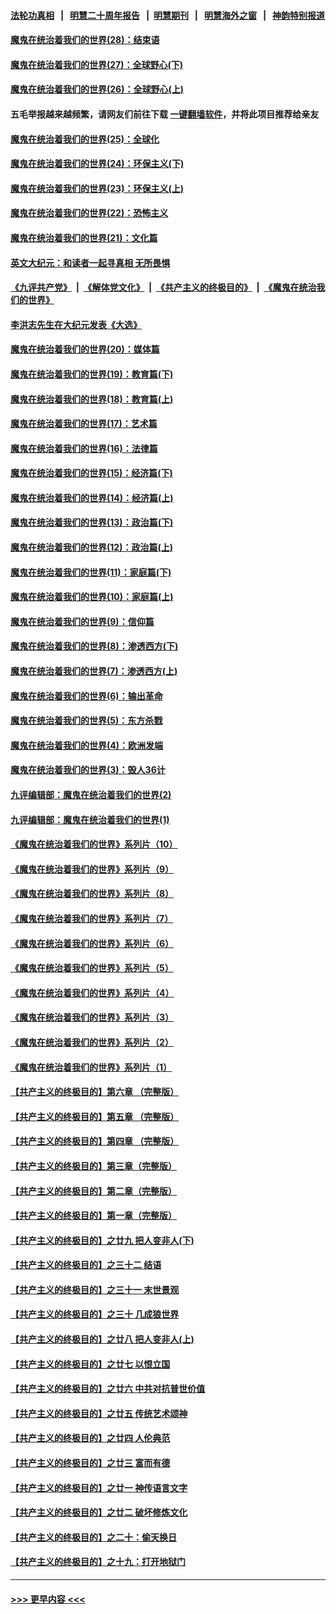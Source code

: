 #### [法轮功真相](https://github.com/gfw-breaker/truth/blob/master/README.md?t=0) &nbsp;&nbsp;|&nbsp;&nbsp; [明慧二十周年报告](https://github.com/gfw-breaker/mh-reports/blob/master/README.md?t=0) &nbsp;&nbsp;|&nbsp;&nbsp;[明慧期刊](https://github.com/gfw-breaker/mh-qikan) &nbsp;&nbsp;|&nbsp;&nbsp; [明慧海外之窗](https://github.com/gfw-breaker/mh-news/blob/master/README.md?t=0) &nbsp;&nbsp;|&nbsp;&nbsp; [神韵特别报道](https://github.com/gfw-breaker/mh-news/blob/master/shenyun.md?t=0)
#### [魔鬼在统治着我们的世界(28)：结束语](../pages/nsc422/n10936246.md?t=06240302) 
#### [魔鬼在统治着我们的世界(27)：全球野心(下)](../pages/nsc422/n10928319.md?t=06240302) 
#### [魔鬼在统治着我们的世界(26)：全球野心(上)](../pages/nsc422/n10900318.md?t=06240302) 
#### 五毛举报越来越频繁，请网友们前往下载 [一键翻墙软件](https://github.com/gfw-breaker/ssr-accounts)，并将此项目推荐给亲友
#### [魔鬼在统治着我们的世界(25)：全球化](../pages/nsc422/n10788205.md?t=06240302) 
#### [魔鬼在统治着我们的世界(24)：环保主义(下)](../pages/nsc422/n10695307.md?t=06240302) 
#### [魔鬼在统治着我们的世界(23)：环保主义(上)](../pages/nsc422/n10688613.md?t=06240302) 
#### [魔鬼在统治着我们的世界(22)：恐怖主义](../pages/nsc422/n10614727.md?t=06240302) 
#### [魔鬼在统治着我们的世界(21)：文化篇](../pages/nsc422/n10597706.md?t=06240302) 
#### [英文大纪元：和读者一起寻真相 无所畏惧](../pages/nsc422/n12542027.md?t=06240302) 
#### [《九评共产党》](https://github.com/begood0513/9ping.md/blob/master/README.md) &nbsp;|&nbsp; [《解体党文化》](../../../../jtdwh.md/blob/master/README.md)  &nbsp;|&nbsp; [《共产主义的终极目的》](../../../../gczydzjmd.md/blob/master/README.md) &nbsp;|&nbsp; [《魔鬼在统治我们的世界》](../../../../mgztzwmdsj.md/blob/master/README.md) 
#### [李洪志先生在大纪元发表《大选》](../pages/nsc422/n12534746.md?t=06240302) 
#### [魔鬼在统治着我们的世界(20)：媒体篇](../pages/nsc422/n10586579.md?t=06240302) 
#### [魔鬼在统治着我们的世界(19)：教育篇(下)](../pages/nsc422/n10564808.md?t=06240302) 
#### [魔鬼在统治着我们的世界(18)：教育篇(上)](../pages/nsc422/n10526970.md?t=06240302) 
#### [魔鬼在统治着我们的世界(17)：艺术篇](../pages/nsc422/n10499093.md?t=06240302) 
#### [魔鬼在统治着我们的世界(16)：法律篇](../pages/nsc422/n10485969.md?t=06240302) 
#### [魔鬼在统治着我们的世界(15)：经济篇(下)](../pages/nsc422/n10469975.md?t=06240302) 
#### [魔鬼在统治着我们的世界(14)：经济篇(上)](../pages/nsc422/n10457370.md?t=06240302) 
#### [魔鬼在统治着我们的世界(13)：政治篇(下)](../pages/nsc422/n10448270.md?t=06240302) 
#### [魔鬼在统治着我们的世界(12)：政治篇(上)](../pages/nsc422/n10444576.md?t=06240302) 
#### [魔鬼在统治着我们的世界(11)：家庭篇(下)](../pages/nsc422/n10440961.md?t=06240302) 
#### [魔鬼在统治着我们的世界(10)：家庭篇(上)](../pages/nsc422/n10435448.md?t=06240302) 
#### [魔鬼在统治着我们的世界(9)：信仰篇](../pages/nsc422/n10432159.md?t=06240302) 
#### [魔鬼在统治着我们的世界(8)：渗透西方(下)](../pages/nsc422/n10429603.md?t=06240302) 
#### [魔鬼在统治着我们的世界(7)：渗透西方(上)](../pages/nsc422/n10426013.md?t=06240302) 
#### [魔鬼在统治着我们的世界(6)：输出革命](../pages/nsc422/n10421536.md?t=06240302) 
#### [魔鬼在统治着我们的世界(5)：东方杀戮](../pages/nsc422/n10417707.md?t=06240302) 
#### [魔鬼在统治着我们的世界(4)：欧洲发端](../pages/nsc422/n10414890.md?t=06240302) 
#### [魔鬼在统治着我们的世界(3)：毁人36计](../pages/nsc422/n10411583.md?t=06240302) 
#### [九评编辑部：魔鬼在统治着我们的世界(2)](../pages/nsc422/n10410036.md?t=06240302) 
#### [九评编辑部：魔鬼在统治着我们的世界(1)](../pages/nsc422/n10406825.md?t=06240302) 
#### [《魔鬼在统治着我们的世界》系列片（10）](../pages/nsc422/n12292670.md?t=06240302) 
#### [《魔鬼在统治着我们的世界》系列片（9）](../pages/nsc422/n12290859.md?t=06240302) 
#### [《魔鬼在统治着我们的世界》系列片（8）](../pages/nsc422/n12287445.md?t=06240302) 
#### [《魔鬼在统治着我们的世界》系列片（7）](../pages/nsc422/n12283425.md?t=06240302) 
#### [《魔鬼在统治着我们的世界》系列片（6）](../pages/nsc422/n12282314.md?t=06240302) 
#### [《魔鬼在统治着我们的世界》系列片（5）](../pages/nsc422/n12281419.md?t=06240302) 
#### [《魔鬼在统治着我们的世界》系列片（4）](../pages/nsc422/n12274024.md?t=06240302) 
#### [《魔鬼在统治着我们的世界》系列片（3）](../pages/nsc422/n12271322.md?t=06240302) 
#### [《魔鬼在统治着我们的世界》系列片（2）](../pages/nsc422/n12269049.md?t=06240302) 
#### [《魔鬼在统治着我们的世界》系列片（1）](../pages/nsc422/n12267575.md?t=06240302) 
#### [【共产主义的终极目的】第六章 （完整版）](../pages/nsc422/n11428913.md?t=06240302) 
#### [【共产主义的终极目的】第五章 （完整版）](../pages/nsc422/n11428912.md?t=06240302) 
#### [【共产主义的终极目的】第四章 （完整版）](../pages/nsc422/n11428907.md?t=06240302) 
#### [【共产主义的终极目的】第三章（完整版）](../pages/nsc422/n11428848.md?t=06240302) 
#### [【共产主义的终极目的】第二章（完整版）](../pages/nsc422/n11428831.md?t=06240302) 
#### [【共产主义的终极目的】第一章（完整版）](../pages/nsc422/n11417651.md?t=06240302) 
#### [【共产主义的终极目的】之廿九 把人变非人(下)](../pages/nsc422/n11344140.md?t=06240302) 
#### [【共产主义的终极目的】之三十二 结语](../pages/nsc422/n11360535.md?t=06240302) 
#### [【共产主义的终极目的】之三十一 末世景观](../pages/nsc422/n11351129.md?t=06240302) 
#### [【共产主义的终极目的】之三十 几成狼世界](../pages/nsc422/n11348280.md?t=06240302) 
#### [【共产主义的终极目的】之廿八 把人变非人(上)](../pages/nsc422/n11340492.md?t=06240302) 
#### [【共产主义的终极目的】之廿七 以恨立国](../pages/nsc422/n11336944.md?t=06240302) 
#### [【共产主义的终极目的】之廿六 中共对抗普世价值](../pages/nsc422/n11324785.md?t=06240302) 
#### [【共产主义的终极目的】之廿五 传统艺术颂神](../pages/nsc422/n11296396.md?t=06240302) 
#### [【共产主义的终极目的】之廿四 人伦典范](../pages/nsc422/n11296397.md?t=06240302) 
#### [【共产主义的终极目的】之廿三 富而有德](../pages/nsc422/n11283598.md?t=06240302) 
#### [【共产主义的终极目的】之廿一 神传语言文字](../pages/nsc422/n11263265.md?t=06240302) 
#### [【共产主义的终极目的】之廿二 破坏修炼文化](../pages/nsc422/n11245728.md?t=06240302) 
#### [【共产主义的终极目的】之二十：偷天换日](../pages/nsc422/n11238846.md?t=06240302) 
#### [【共产主义的终极目的】之十九：打开地狱门](../pages/nsc422/n11206376.md?t=06240302) 

----
#### [ >>> 更早内容 <<< ](../indexes/nsc422-earlier.md)
